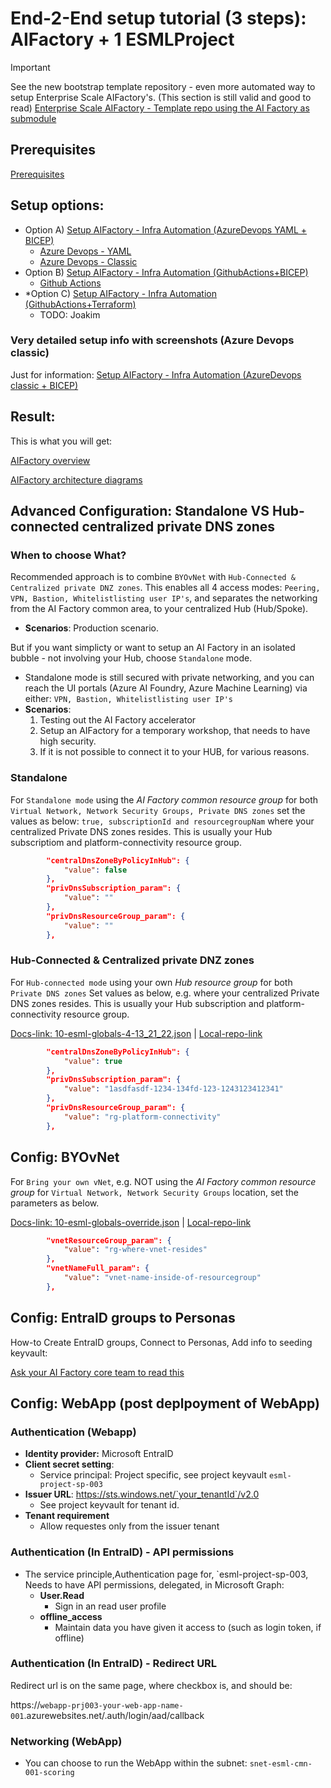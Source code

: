 # End-2-End setup tutorial (3 steps): AIFactory + 1 ESMLProject

> [!IMPORTANT]
> See the new bootstrap template repository - even more automated way to setup Enterprise Scale AIFactory's. (This section is still valid and good to read)
> [Enterprise Scale AIFactory - Template repo using the AI Factory as submodule](https://github.com/jostrm/azure-enterprise-scale-ml-usage)

## Prerequisites
[Prerequisites](../10-19/12-prerequisites-setup.md)

## Setup options: 
- Option A) [Setup AIFactory - Infra Automation (AzureDevops YAML + BICEP)](../../../environment_setup/aifactory/bicep/copy_to_local_settings/azure-devops/esml-yaml-pipelines/readme.md)
    - [Azure Devops - YAML](../../../environment_setup/aifactory/bicep/copy_to_local_settings/azure-devops/esml-yaml-pipelines/readme.md)
    - [Azure Devops - Classic](../../../environment_setup/aifactory/bicep/copy_to_local_settings/azure-devops/esml-ado-pipelines/readme.md)
- Option B) [Setup AIFactory - Infra Automation (GithubActions+BICEP)](../../../environment_setup/aifactory/bicep/copy_to_local_settings/github-actions/readme.md)
    - [Github Actions](../../../environment_setup/aifactory/bicep/copy_to_local_settings/github-actions/readme.md)
- *Option C) [Setup AIFactory - Infra Automation (GithubActions+Terraform)](../10-19/13-setup-aifactory-gha.md)
    - TODO: Joakim

### Very detailed setup info with screenshots (Azure Devops classic)
Just for information: 
[Setup AIFactory - Infra Automation (AzureDevops classic + BICEP)](../10-19/13-setup-aifactory.md)

## Result: 
This is what you will get:

[AIFactory overview](../10-19/15-aifactory-overview.md)

[AIFactory architecture diagrams](../10-19/11-architecture-diagrams.md) 

## Advanced Configuration: Standalone VS Hub-connected centralized private DNS zones

### When to choose What? 
Recommended approach is to combine `BYOvNet` with `Hub-Connected & Centralized private DNZ zones`. This enables all 4 access modes: `Peering, VPN, Bastion, Whitelistlisting user IP's`, and separates the networking from the AI Factory common area, to your centralized Hub (Hub/Spoke).
- **Scenarios**: Production scenario.

But if you want simplicty or want to setup an AI Factory in an isolated bubble - not involving your Hub, choose `Standalone` mode. 
- Standalone mode is still secured with private networking, and you can reach the UI portals (Azure AI Foundry, Azure Machine Learning) via either: `VPN, Bastion, Whitelistlisting user IP's`
- **Scenarios**: 
    1) Testing out the AI Factory accelerator
    2) Setup an AIFactory for a temporary workshop, that needs to have high security.
    3) If it is not possible to connect it to your HUB, for various reasons.

### Standalone
For `Standalone mode` using the *AI Factory common resource group* for both `Virtual Network, Network Security Groups, Private DNS zones` set the values as below: `true, subscriptionId and resourcegroupNam` where your centralized Private DNS zones resides. This is usually your Hub subscriptiom and platform-connectivity resource group.

```json
        "centralDnsZoneByPolicyInHub": {
            "value": false
        },
        "privDnsSubscription_param": {
            "value": ""
        },
        "privDnsResourceGroup_param": {
            "value": ""
        },
```

### Hub-Connected & Centralized private DNZ zones
For `Hub-connected mode` using your own *Hub resource group* for both `Private DNS zones` 
Set values as below, e.g. where your centralized Private DNS zones resides. This is usually your Hub subscription and platform-connectivity resource group.

[Docs-link: 10-esml-globals-4-13_21_22.json](../../../environment_setup/aifactory/parameters/10-esml-globals-4-13_21_22.json)  | [Local-repo-link](../../../../aifactory/parameters/10-esml-globals-4-13_21_22.json)

```json
        "centralDnsZoneByPolicyInHub": {
            "value": true
        },
        "privDnsSubscription_param": {
            "value": "1asdfasdf-1234-134fd-123-1243123412341"
        },
        "privDnsResourceGroup_param": {
            "value": "rg-platform-connectivity"
        },

```

## Config: BYOvNet
For `Bring your own vNet`, e.g. NOT using the *AI Factory common resource group* for `Virtual Network, Network Security Groups` location, set the parameters as below. 

[Docs-link: 10-esml-globals-override.json](../../../environment_setup/aifactory/parameters/10-esml-globals-override.json)  | [Local-repo-link](../../../../aifactory/parameters/10-esml-globals-override.json)

```json
        "vnetResourceGroup_param": {
            "value": "rg-where-vnet-resides"
        },
        "vnetNameFull_param": {
            "value": "vnet-name-inside-of-resourcegroup"
        },
```

## Config: EntraID groups to Personas

How-to Create EntraID groups, Connect to Personas, Add info to seeding keyvault: 

[Ask your AI Factory core team to read this](../10-19/16-ad-groups-personas.md)

## Config: WebApp (post deplpoyment of WebApp)

### Authentication (Webapp)
- **Identity provider:** Microsoft EntraID
- **Client secret setting**:  
    - Service principal: Project specific, see project keyvault `esml-project-sp-003` 
- **Issuer URL**: https://sts.windows.net/`your_tenantId`/v2.0
    - See project keyvault for tenant id.
- **Tenant requirement**
    - Allow requestes only from the issuer tenant

### Authentication (In EntraID) - API permissions
- The service principle,Authentication page for,  `esml-project-sp-003, Needs to have API permissions, delegated, in Microsoft Graph:
    - **User.Read**
        - Sign in an read user profile
    - **offline_access**
        - Maintain data you have given it access to (such as login token, if offline)

### Authentication (In EntraID) - Redirect URL
Redirect url is on the same page, where checkbox is, and should be: 
 
https://`webapp-prj003-your-web-app-name-001`.azurewebsites.net/.auth/login/aad/callback

### Networking (WebApp)
- You can choose to run the WebApp within the subnet: `snet-esml-cmn-001-scoring` 
